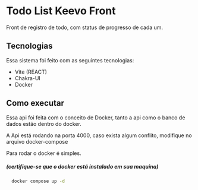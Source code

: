 # Todo List Keevo Front

Front de registro de todo, com status de progresso de cada um.

## Tecnologias

Essa sistema foi feito com as seguintes tecnologias:

- Vite (REACT)
- Chakra-UI
- Docker

## Como executar

Essa api foi feita com o conceito de Docker, tanto a api como o banco de dados estão dentro do docker.

A Api está rodando na porta 4000, caso exista algum conflito, modifique no arquivo docker-compose

Para rodar o docker é simples.

##### _(certifique-se que o docker está instalado em sua maquina)_

````bash
  docker compose up -d
````